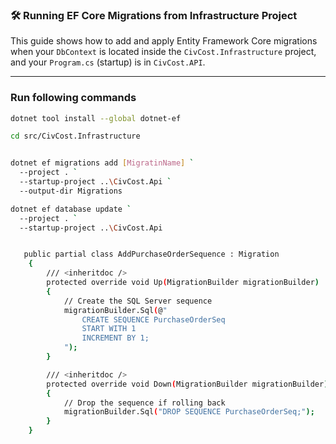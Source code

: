 ﻿### 🛠 Running EF Core Migrations from Infrastructure Project

This guide shows how to add and apply Entity Framework Core
migrations when your `DbContext` is located
inside the `CivCost.Infrastructure` project,
and your `Program.cs` (startup) is in `CivCost.API`.

---

###  Run following commands

```bash
dotnet tool install --global dotnet-ef

cd src/CivCost.Infrastructure


dotnet ef migrations add [MigratinName] `
  --project . `
  --startup-project ..\CivCost.Api `
  --output-dir Migrations

dotnet ef database update `
  --project . `
  --startup-project ..\CivCost.Api


   public partial class AddPurchaseOrderSequence : Migration
    {
        /// <inheritdoc />
        protected override void Up(MigrationBuilder migrationBuilder)
        {
            // Create the SQL Server sequence
            migrationBuilder.Sql(@"
                CREATE SEQUENCE PurchaseOrderSeq
                START WITH 1
                INCREMENT BY 1;
            ");
        }

        /// <inheritdoc />
        protected override void Down(MigrationBuilder migrationBuilder)
        {
            // Drop the sequence if rolling back
            migrationBuilder.Sql("DROP SEQUENCE PurchaseOrderSeq;");
        }
    }
